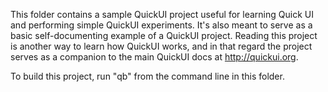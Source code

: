 This folder contains a sample QuickUI project useful for learning Quick UI
and performing simple QuickUI experiments. It's also meant to serve as a
basic self-documenting example of a QuickUI project. Reading this project
is another way to learn how QuickUI works, and in that regard the project
serves as a companion to the main QuickUI docs at http://quickui.org.

To build this project, run "qb" from the command line in this folder.